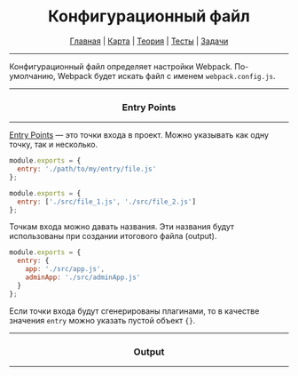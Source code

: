 <div align="center">

# Конфигурационный файл

[Главная](https://github.com/dollaween/junior-roadmap/)
|
[Карта](/roadmap/README.md)
|
[Теория](/theory/README.md)
|
[Тесты](/tests/README.md)
|
[Задачи](/tasks/README.md)

</div>

---

Конфигурационный файл определяет настройки Webpack. По-умолчанию, Webpack будет искать файл с именем `webpack.config.js`.

---

<div align="center">

### Entry Points

</div>

---

[Entry Points](https://webpack.js.org/concepts/entry-points/) — это точки входа в проект. Можно указывать как одну точку, так и несколько.

```js
module.exports = {
  entry: './path/to/my/entry/file.js'
};
```

```js
module.exports = {
  entry: ['./src/file_1.js', './src/file_2.js']
};
```

Точкам входа можно давать названия. Эти названия будут использованы при создании итогового файла (output).

```js
module.exports = {
  entry: {
    app: './src/app.js',
    adminApp: './src/adminApp.js'
  }
};
```

Если точки входа будут сгенерированы плагинами, то в качестве значения `entry` можно указать пустой объект `{}`.

---

<div align="center">

### Output

</div>

---
